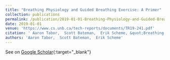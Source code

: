 ```yaml
---
title: "Breathing Physiology and Guided Breathing Exercise: A Primer"
collection: publications
permalink: /publication/2019-01-01-Breathing-Physiology-and-Guided-Breathing-Exercise-A-Primer
date: 2019-01-01
venue: 'https://www.cs.unb.ca/tech-reports/documents/TR19-241.pdf'
citation: ' Aaron Tabor,  Scott Bateman,  Erik Scheme, &quot;Breathing Physiology and Guided Breathing Exercise: A Primer.&quot; https://www.cs.unb.ca/tech-reports/documents/TR19-241.pdf, 2019.'
authors: 'Aaron Tabor,  Scott Bateman,  Erik Scheme'
---
```

See on [Google Scholar](https://scholar.google.com/scholar?q=Breathing+Physiology+and+Guided+Breathing+Exercise:+A+Primer){:target="_blank"}